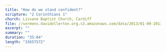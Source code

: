 ```yaml
---
title: "How do we stand confident?"
scripture: "2 Corinthians 1"
church: Lisvane Baptist Church, Cardiff
file: //sermons.davidollerton.org.s3.amazonaws.com/data/2013/01-09-2013.mp3
excerpt: ""
summary: ""
duration: "35:04"
length: "33657572"
---
```

